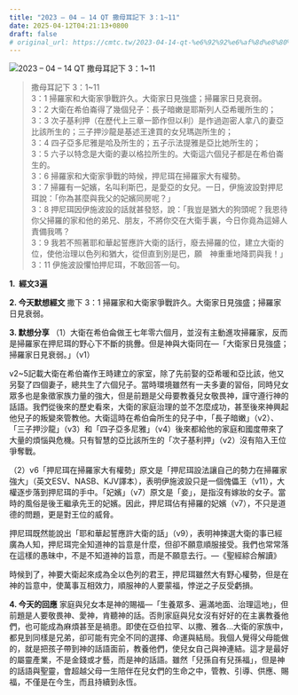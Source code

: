```yaml
---
title: "2023 – 04 – 14 QT 撒母耳記下 3：1~11"
date: 2025-04-12T04:21:13+0800
draft: false
# original_url: https://cmtc.tw/2023-04-14-qt-%e6%92%92%e6%af%8d%e8%80%b3%e8%a8%98%e4%b8%8b-3%ef%bc%9a111
---
```


![2023 – 04 – 14 QT 撒母耳記下 3：1\~11](/images/qt.jpg  "2023 – 04 – 14 QT 撒母耳記下 3：1\~11")

> 撒母耳記下 3：1\~11  
> 3：1 掃羅家和大衛家爭戰許久。大衛家日見強盛；掃羅家日見衰弱。  
> 3：2 大衛在希伯崙得了幾個兒子：長子暗嫩是耶斯列人亞希暖所生的；  
> 3：3 次子基利押（在歷代上三章一節作但以利）是作過迦密人拿八的妻亞比該所生的；三子押沙龍是基述王達買的女兒瑪迦所生的；  
> 3：4 四子亞多尼雅是哈及所生的；五子示法提雅是亞比她所生的；  
> 3：5 六子以特念是大衛的妻以格拉所生的。大衛這六個兒子都是在希伯崙生的。  
> 3：6 掃羅家和大衛家爭戰的時候，押尼珥在掃羅家大有權勢。  
> 3：7 掃羅有一妃嬪，名叫利斯巴，是愛亞的女兒。一日，伊施波設對押尼珥說：「你為甚麼與我父的妃嬪同房呢？」  
> 3：8 押尼珥因伊施波設的話就甚發怒，說：「我豈是猶大的狗頭呢？我恩待你父掃羅的家和他的弟兄、朋友，不將你交在大衛手裏，今日你竟為這婦人責備我嗎？  
> 3：9 我若不照著耶和華起誓應許大衛的話行，廢去掃羅的位，建立大衛的位，使他治理以色列和猶大，從但直到別是巴，願　神重重地降罰與我！」  
> 3：11 伊施波設懼怕押尼珥，不敢回答一句。

**1.  經文3遍**

**2. 今天默想經文**
撒下 3：1 掃羅家和大衛家爭戰許久。大衛家日見強盛；掃羅家日見衰弱。

**3. 默想分享**
（1）大衛在希伯侖做王七年零六個月，並沒有主動進攻掃羅家，反而是掃羅家在押尼珥的野心下不斷的挑釁。但是神與大衛同在—「大衛家日見強盛；掃羅家日見衰弱。」（v1）

v2\~5記載大衛在希伯崙作王時建立的家室，除了先前娶的亞希暖和亞比該，他又另娶了四個妻子，總共生了六個兒子。當時環境雖然有一夫多妻的習俗，同時兒女眾多也是象徵家族力量的強大，但是前題是父母要教養兒女敬畏神，謹守遵行神的話語。我們從後來的歷史看來，大衛的家庭治理的並不怎麼成功，甚至後來神興起他兒子的叛變來管教他。大衛這時在希伯侖所生的兒子中，「長子暗嫩」（v2）、「三子押沙龍」（v3）和「四子亞多尼雅」（v4）後來都給他的家庭和國度帶來了大量的煩惱與危機。只有智慧的亞比該所生的「次子基利押」（v2）沒有陷入王位爭奪戰。

（2）v6「押尼珥在掃羅家大有權勢」原文是「押尼珥設法讓自己的勢力在掃羅家強大」（英文ESV、NASB、KJV譯本），表明伊施波設只是一個傀儡王（v11），大權逐步落到押尼珥的手中。「妃嬪」（v7）原文是「妾」，是指沒有嫁妝的女子。當時的風俗是後王繼承先王的妃嬪。因此，押尼珥佔有掃羅的妃嬪（v7），不只是道德的問題，更是對王位的威脅。

押尼珥既然能說出「耶和華起誓應許大衛的話」（v9），表明神揀選大衛的事已經廣為人知，押尼珥完全知道神的旨意是什麼，但卻不願意順服接受。我們也常常落在這樣的愚昧中，不是不知道神的旨意，而是不願意去行。—《聖經綜合解讀》

時候到了，神要大衛起來成為全以色列的君王，押尼珥雖然大有野心權勢，但是在神的旨意中，使萬事互相效力，順服神的人要蒙福，悖逆之子反受虧損。

**4. 今天的回應**
家庭與兒女本是神的賜福—「生養眾多、遍滿地面、治理這地」，但前題是人要敬畏神、愛神，肯聽神的話。否則家庭與兒女沒有好好的在主裏教養他們，也可能成為麻煩甚至是禍患。即使在亞伯拉罕、以撒、雅各…大衛的家族中，都見到同樣是兄弟，卻可能有完全不同的選擇、命運與結局。我個人覺得父母能做的，就是把孩子帶到神的話語面前，教養他們，使兒女自己與神連結。這才是最好的屬靈產業，不是金錢或才藝，而是神的話語。雖然「兒孫自有兒孫福」，但是神的話語與聖靈，會超越父母一生陪伴在兒女們的生命之中，管教、引導、供應、賜福，不僅是在今生，而且持續到永恆。
